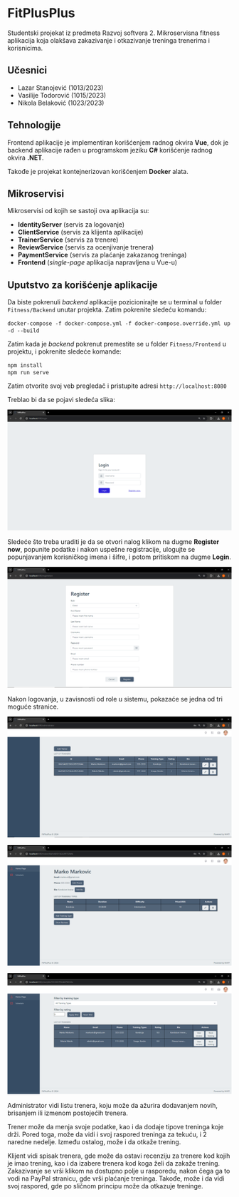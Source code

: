 # FitPlusPlus
Studentski projekat iz predmeta Razvoj softvera 2. Mikroservisna fitness aplikacija koja olakšava zakazivanje i otkazivanje treninga trenerima i korisnicima. 
## Učesnici
 - Lazar Stanojević (1013/2023)
 - Vasilije Todorović (1015/2023)
 - Nikola Belaković (1023/2023)
## Tehnologije
Frontend aplikacije je implementiran korišćenjem radnog okvira **Vue**, dok je backend aplikacije rađen u programskom jeziku **C#** korišćenje radnog okvira **.NET**.

Takođe je projekat kontejnerizovan korišćenjem **Docker** alata.
## Mikroservisi
Mikroservisi od kojih se sastoji ova aplikacija su:
  - **IdentityServer** (servis za logovanje)
  - **ClientService** (servis za klijenta aplikacije)
  - **TrainerService** (servis za trenere)
  - **ReviewService** (servis za ocenjivanje trenera)
  - **PaymentService** (servis za plaćanje zakazanog treninga)
  - **Frontend** (*single-page* aplikacija napravljena u Vue-u)

## Uputstvo za korišćenje aplikacije

Da biste pokrenuli *backend* aplikacije pozicionirajte se u terminal u folder ``Fitness/Backend`` unutar projekta. Zatim pokrenite sledeću komandu:

```
docker-compose -f docker-compose.yml -f docker-compose.override.yml up -d --build
```

Zatim kada je *backend* pokrenut premestite se u folder ``Fitness/Frontend`` u projektu, i pokrenite sledeće komande:
```
npm install
npm run serve
```

Zatim otvorite svoj veb pregledač i pristupite adresi ``http://localhost:8080``

Treblao bi da se pojavi sledeća slika:

![StartScreen](assets/login.png)

Sledeće što treba uraditi je da se otvori nalog klikom na dugme **Register now**, popunite podatke i nakon uspešne registracije, ulogujte se popunjavanjem korisničkog imena i šifre, i potom pritiskom na dugme **Login**.

![RegisterScreen](assets/registracija.png)

Nakon logovanja, u zavisnosti od role u sistemu, pokazaće se jedna od tri moguće stranice.

![Admin strana](assets/admin.png)

![Trener strana](assets/trener.png)

![Klijent strana](assets/izbortrenera.png)

Administrator vidi listu trenera, koju može da ažurira dodavanjem novih, brisanjem ili izmenom postojećih trenera.

Trener može da menja svoje podatke, kao i da dodaje tipove treninga koje drži. Pored toga, može da vidi i svoj raspored treninga za tekuću, i 2 naredne nedelje. Između ostalog, može i da otkaže trening.

Klijent vidi spisak trenera, gde može da ostavi recenziju za trenere kod kojih je imao trening, kao i da izabere trenera kod koga želi da zakaže trening. Zakazivanje se vrši klikom na dostupno polje u rasporedu, nakon čega ga to vodi na PayPal stranicu, gde vrši plaćanje treninga. Takođe, može i da vidi svoj raspored, gde po sličnom principu može da otkazuje treninge.
